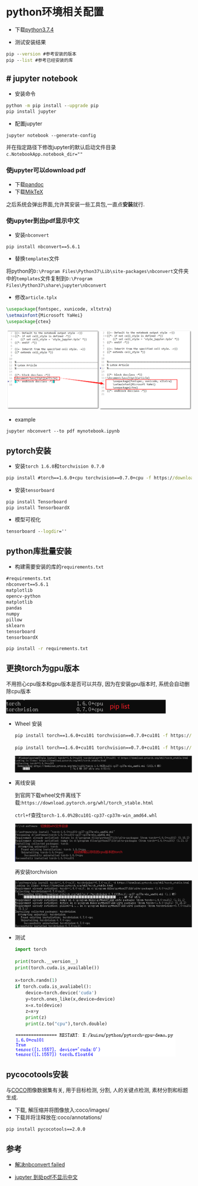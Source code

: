 # python环境相关配置

- 下载[python3.7.4](https://www.python.org/downloads/release/python-374/)

- 测试安装结果

```cmd
pip --version #参考安装的版本
pip --list #参考已经安装的库
```



## # jupyter notebook

- 安装命令

```cmd
python -m pip install --upgrade pip
pip install jupyter
```

- 配置jupyter

```
jupyter notebook --generate-config
```

并在指定路径下修改jupyter的默认启动文件目录`c.NotebookApp.notebook_dir=""`

### 使jupyter可以download pdf

- 下载[pandoc](https://pandoc.org/installing.html#windows)
- 下载[MikTeX](https://miktex.org/download)

之后系统会弹出界面,允许其安装一些工具包,一直点**安装**就行.

### 使jupyter到出pdf显示中文

- 安装`nbconvert`

```pip
pip install nbconvert==5.6.1
```

- 替换`templates`文件

将python的`D:\Program Files\Python37\Lib\site-packages\nbconvert`文件夹中的`templates`文件复制到`D:\Program Files\Python37\share\jupyter\nbconvert`

- 修改`article.tplx`

```tex
\usepackage{fontspec, xunicode, xltxtra}
\setmainfont{Microsoft YaHei}
\usepackage{ctex}
```

![article.tplx](python环境相关配置.assets/nbconvert-article-pdf显示中文.png)

- example

```
jupyter nbconvert --to pdf mynotebook.ipynb
```

## pytorch安装

- 安装`torch 1.6.0`和`torchvision 0.7.0`

```cmd
pip install #torch==1.6.0+cpu torchvision==0.7.0+cpu -f https://download.pytorch.org/whl/torch_stable.html
```

- 安装`tensorboard`

```pip
pip install Tensorboard
pip install TensorboardX
```

- 模型可视化

```cmd
tensorboard --logdir=''
```

## python库批量安装

- 构建需要安装的库的`requirements.txt`

```vim
#requirements.txt
nbconvert==5.6.1
matplotlib
opencv-python
matplotlib
pandas
numpy
pillow
sklearn
tensorboard
tensorboardX
```

```cmd
pip install -r requirements.txt
```

## 更换torch为gpu版本

不用担心cpu版本和gpu版本是否可以共存, 因为在安装gpu版本时, 系统会自动删除cpu版本

![image-20210809100302444](python环境相关配置.assets/image-20210809100302444.png)

- Wheel 安装

  ```cmd
  pip install torch==1.6.0+cu101 torchvision==0.7.0+cu101 -f https://download.pytorch.org/whl/torch_stable.html
  
  pip install torch==1.6.0+cu101 torchvision==0.7.0+cu101 -f https://download.pytorch.org/whl/torch_stable.html
  ```

  ![image-20210809100617639](python环境相关配置.assets/image-20210809100617639-16284747785061.png)

- 离线安装

  到官网下载wheel文件离线下载:`https://download.pytorch.org/whl/torch_stable.html`

  `ctrl+f`查找`torch-1.6.0%2Bcu101-cp37-cp37m-win_amd64.whl`

  ![image-20210809113650483](python环境相关配置.assets/image-20210809113650483-16284802117362.png)

  再安装torchvision

  ![image-20210809113929528](python环境相关配置.assets/image-20210809113929528-16284803717343.png)

- 测试

  ```python
  import torch
  
  print(torch.__version__)
  print(torch.cuda.is_available())
  
  x=torch.randn(1)
  if torch.cuda.is_avaliabel():
      device=torch.device('cuda')
      y=torch.ones_like(x,device=device)
      x=x.to(device)
      z=x+y
      print(z)
      print(z.to("cpu"),torch.double)
  ```

  ![image-20210809114533613](python环境相关配置.assets/image-20210809114533613-16284807356554.png)

## pycocotools安装

与[COCO](http://cocodataset.org/)图像数据集有关, 用于目标检测, 分割, 人的关键点检测, 素材分割和标题生成.

- 下载, 解压缩并将图像放入:coco/images/
- 下载并将注释放在:coco/annotations/

```cmd
pip install pycocotools==2.0.0
```



## 参考

- [解决nbconvert failed](https://blog.csdn.net/dream_an/article/details/51799067#t5)

- [jupyter 到处pdf不显示中文](https://blog.csdn.net/qq_40211493/article/details/112381582?utm_medium=distribute.pc_relevant.none-task-blog-2%7Edefault%7EBlogCommendFromMachineLearnPai2%7Edefault-12.readhide&depth_1-utm_source=distribute.pc_relevant.none-task-blog-2%7Edefault%7EBlogCommendFromMachineLearnPai2%7Edefault-12.readhide)

